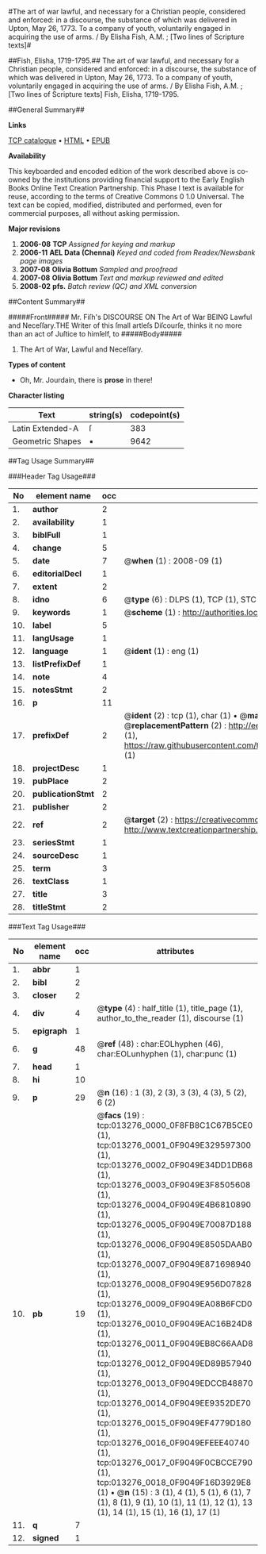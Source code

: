 #The art of war lawful, and necessary for a Christian people, considered and enforced: in a discourse, the substance of which was delivered in Upton, May 26, 1773. To a company of youth, voluntarily engaged in acquiring the use of arms. / By Elisha Fish, A.M. ; [Two lines of Scripture texts]#

##Fish, Elisha, 1719-1795.##
The art of war lawful, and necessary for a Christian people, considered and enforced: in a discourse, the substance of which was delivered in Upton, May 26, 1773. To a company of youth, voluntarily engaged in acquiring the use of arms. / By Elisha Fish, A.M. ; [Two lines of Scripture texts]
Fish, Elisha, 1719-1795.

##General Summary##

**Links**

[TCP catalogue](http://www.ota.ox.ac.uk/tcp/)  • 
[HTML](http://tei.it.ox.ac.uk/tcp/Texts-HTML/free/N10/N10470.html)  • 
[EPUB](http://tei.it.ox.ac.uk/tcp/Texts-EPUB/free/N10/N10470.epub)

**Availability**

This keyboarded and encoded edition of the
	       work described above is co-owned by the institutions
	       providing financial support to the Early English Books
	       Online Text Creation Partnership. This Phase I text is
	       available for reuse, according to the terms of Creative
	       Commons 0 1.0 Universal. The text can be copied,
	       modified, distributed and performed, even for
	       commercial purposes, all without asking permission.

**Major revisions**

1. __2006-08__ __TCP__ *Assigned for keying and markup*
1. __2006-11__ __AEL Data (Chennai)__ *Keyed and coded from Readex/Newsbank page images*
1. __2007-08__ __Olivia Bottum__ *Sampled and proofread*
1. __2007-08__ __Olivia Bottum__ *Text and markup reviewed and edited*
1. __2008-02__ __pfs.__ *Batch review (QC) and XML conversion*

##Content Summary##

#####Front#####
Mr. Fiſh's DISCOURSE ON The Art of War BEING Lawful and Neceſſary.THE Writer of this ſmall artleſs Diſcourſe, thinks it no more than an act of Juſtice to himſelf, to 
#####Body#####

1. The Art of War, Lawful and Neceſſary.

**Types of content**

  * Oh, Mr. Jourdain, there is **prose** in there!

**Character listing**


|Text|string(s)|codepoint(s)|
|---|---|---|
|Latin Extended-A|ſ|383|
|Geometric Shapes|▪|9642|

##Tag Usage Summary##

###Header Tag Usage###

|No|element name|occ|attributes|
|---|---|---|---|
|1.|__author__|2||
|2.|__availability__|1||
|3.|__biblFull__|1||
|4.|__change__|5||
|5.|__date__|7| @__when__ (1) : 2008-09 (1)|
|6.|__editorialDecl__|1||
|7.|__extent__|2||
|8.|__idno__|6| @__type__ (6) : DLPS (1), TCP (1), STC (1), NOTIS (1), IMAGE-SET (1), EVANS-CITATION (1)|
|9.|__keywords__|1| @__scheme__ (1) : http://authorities.loc.gov/ (1)|
|10.|__label__|5||
|11.|__langUsage__|1||
|12.|__language__|1| @__ident__ (1) : eng (1)|
|13.|__listPrefixDef__|1||
|14.|__note__|4||
|15.|__notesStmt__|2||
|16.|__p__|11||
|17.|__prefixDef__|2| @__ident__ (2) : tcp (1), char (1)  •  @__matchPattern__ (2) : ([0-9\-]+):([0-9IVX]+) (1), (.+) (1)  •  @__replacementPattern__ (2) : http://eebo.chadwyck.com/downloadtiff?vid=$1&page=$2 (1), https://raw.githubusercontent.com/textcreationpartnership/Texts/master/tcpchars.xml#$1 (1)|
|18.|__projectDesc__|1||
|19.|__pubPlace__|2||
|20.|__publicationStmt__|2||
|21.|__publisher__|2||
|22.|__ref__|2| @__target__ (2) : https://creativecommons.org/publicdomain/zero/1.0/ (1), http://www.textcreationpartnership.org/docs/. (1)|
|23.|__seriesStmt__|1||
|24.|__sourceDesc__|1||
|25.|__term__|3||
|26.|__textClass__|1||
|27.|__title__|3||
|28.|__titleStmt__|2||


###Text Tag Usage###

|No|element name|occ|attributes|
|---|---|---|---|
|1.|__abbr__|1||
|2.|__bibl__|2||
|3.|__closer__|2||
|4.|__div__|4| @__type__ (4) : half_title (1), title_page (1), author_to_the_reader (1), discourse (1)|
|5.|__epigraph__|1||
|6.|__g__|48| @__ref__ (48) : char:EOLhyphen (46), char:EOLunhyphen (1), char:punc (1)|
|7.|__head__|1||
|8.|__hi__|10||
|9.|__p__|29| @__n__ (16) : 1 (3), 2 (3), 3 (3), 4 (3), 5 (2), 6 (2)|
|10.|__pb__|19| @__facs__ (19) : tcp:013276_0000_0F8FB8C1C67B5CE0 (1), tcp:013276_0001_0F9049E329597300 (1), tcp:013276_0002_0F9049E34DD1DB68 (1), tcp:013276_0003_0F9049E3F8505608 (1), tcp:013276_0004_0F9049E4B6810890 (1), tcp:013276_0005_0F9049E70087D188 (1), tcp:013276_0006_0F9049E8505DAAB0 (1), tcp:013276_0007_0F9049E871698940 (1), tcp:013276_0008_0F9049E956D07828 (1), tcp:013276_0009_0F9049EA08B6FCD0 (1), tcp:013276_0010_0F9049EAC16B24D8 (1), tcp:013276_0011_0F9049EB8C66AAD8 (1), tcp:013276_0012_0F9049ED89B57940 (1), tcp:013276_0013_0F9049EDCCB48870 (1), tcp:013276_0014_0F9049EE9352DE70 (1), tcp:013276_0015_0F9049EF4779D180 (1), tcp:013276_0016_0F9049EFEEE40740 (1), tcp:013276_0017_0F9049F0CBCCE790 (1), tcp:013276_0018_0F9049F16D3929E8 (1)  •  @__n__ (15) : 3 (1), 4 (1), 5 (1), 6 (1), 7 (1), 8 (1), 9 (1), 10 (1), 11 (1), 12 (1), 13 (1), 14 (1), 15 (1), 16 (1), 17 (1)|
|11.|__q__|7||
|12.|__signed__|1||
